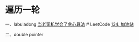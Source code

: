 # 遍历一轮

一、labuladong [当老司机学会了贪心算法](https://mp.weixin.qq.com/s/k-z_oewAqMYc3vpmOm4gEQ) # LeetCode [134. 加油站](https://leetcode-cn.com/problems/gas-station/)

二、double pointer





